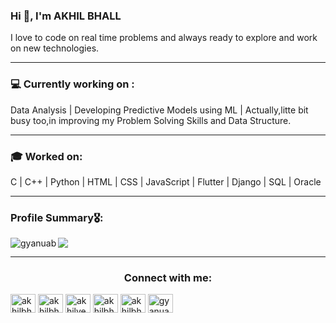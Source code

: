 ### Hi 🙋‍, I'm AKHIL BHALL
I love to code on real time problems and always ready to explore and work on new technologies.
_______________________________________________________________________________________________________________________________________________________________________________

### 💻 Currently working on :
Data Analysis  | Developing Predictive Models using ML |
Actually,litte bit busy too,in improving my Problem Solving Skills and Data Structure.
______________________________________________________________________________________________________________________________________________________________________________

### 🎓 Worked on:
C | C++ | Python | HTML | CSS | JavaScript | Flutter | Django | SQL | Oracle
______________________________________________________________________________________________________________________________________________________________________________

### Profile Summary🎖️:
<img src ="https://github-readme-stats.vercel.app/api?username=GyanuAB&&show_icons=true&title_color=ffffff&icon_color=bb2acf&text_color=daf7dc&bg_color=151515">

<img align="left" src="https://github-readme-stats.vercel.app/api/top-langs?username=gyanuab&show_icons=true&bg_color=151515&text_color=daf7dc&locale=en&layout=compact" alt="gyanuab" />

_________________________________________________________________________________________________________________________________________________________________________________

<h3 align="center">Connect with me:</h3>
<p align="left">
<a href="https://twitter.com/akhilbhall" target="blank"><img align="center" src="https://cdn.jsdelivr.net/npm/simple-icons@3.0.1/icons/twitter.svg" alt="akhilbhall" height="30" width="40" /></a>
<a href="https://linkedin.com/in/akhilbhall" target="blank"><img align="center" src="https://cdn.jsdelivr.net/npm/simple-icons@3.0.1/icons/linkedin.svg" alt="akhilbhall" height="30" width="40" /></a>
<a href="https://kaggle.com/akhilverma" target="blank"><img align="center" src="https://cdn.jsdelivr.net/npm/simple-icons@3.0.1/icons/kaggle.svg" alt="akhilverma" height="30" width="40" /></a>
<a href="https://instagram.com/akhilbhall" target="blank"><img align="center" src="https://cdn.jsdelivr.net/npm/simple-icons@3.0.1/icons/instagram.svg" alt="akhilbhall" height="30" width="40" /></a>
<a href="https://www.codechef.com/users/akhilbhall" target="blank"><img align="center" src="https://cdn.jsdelivr.net/npm/simple-icons@3.1.0/icons/codechef.svg" alt="akhilbhall" height="30" width="40" /></a>
<a href="https://codeforces.com/profile/gyanuab" target="blank"><img align="center" src="https://cdn.jsdelivr.net/npm/simple-icons@3.0.1/icons/codeforces.svg" alt="gyanuab" height="30" width="40" /></a></p>
